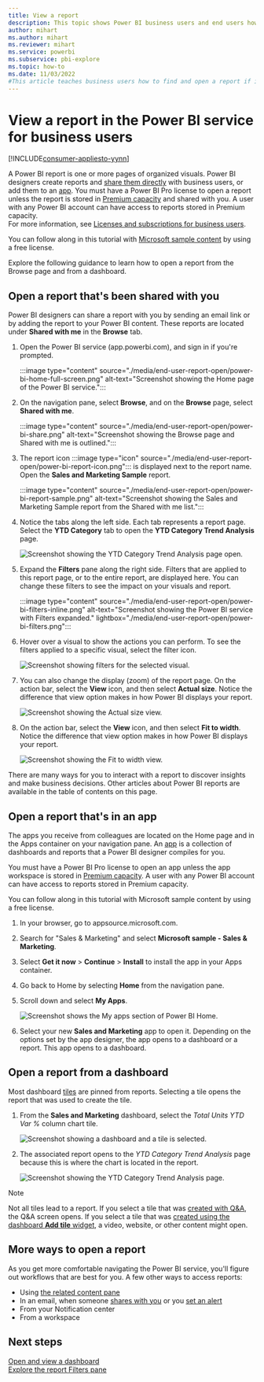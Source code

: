 ```yaml
---
title: View a report
description: This topic shows Power BI business users and end users how to open and view a Power BI report from a dashboard, an app, or a report that's been shared with you.
author: mihart
ms.author: mihart
ms.reviewer: mihart
ms.service: powerbi
ms.subservice: pbi-explore
ms.topic: how-to
ms.date: 11/03/2022
#This article teaches business users how to find and open a report if it has been shared directly or shared via an app, so that the consumer can view and interact with the report.
---
```

# View a report in the Power BI service for business users

[!INCLUDE[consumer-appliesto-yynn](../includes/consumer-appliesto-yynn.md)]

A Power BI report is one or more pages of organized visuals. Power BI designers create reports and [share them directly](end-user-shared-with-me.md) with business users, or add them to an [app](end-user-apps.md). You must have a Power BI Pro license to open a report unless the report is stored in [Premium capacity](end-user-license.md#identify-content-hosted-in-premium-capacity) and shared with you. A user with any Power BI account can have access to reports stored in Premium capacity.  
For more information, see [Licenses and subscriptions for business users](end-user-license.md).

You can follow along in this tutorial with [Microsoft sample content](https://app.powerbi.com/groups/me/getdata/samples) by using a free license.

Explore the following guidance to learn how to open a report from the Browse page and from a dashboard.

## Open a report that's been shared with you

Power BI designers can share a report with you by sending an email link or by adding the report to your Power BI content. These reports are located under **Shared with me** in the **Browse** tab.

1. Open the Power BI service (app.powerbi.com), and sign in if you're prompted.

    :::image type="content" source="./media/end-user-report-open/power-bi-home-full-screen.png" alt-text="Screenshot showing the Home page of the Power BI service.":::

2. On the navigation pane, select **Browse**, and on the **Browse** page, select **Shared with me**.

    :::image type="content" source="./media/end-user-report-open/power-bi-share.png" alt-text="Screenshot showing the Browse page and Shared with me is outlined.":::

3. The report icon :::image type="icon" source="./media/end-user-report-open/power-bi-report-icon.png"::: is displayed next to the report name. Open the **Sales and Marketing Sample** report.

     :::image type="content" source="./media/end-user-report-open/power-bi-report-sample.png" alt-text="Screenshot showing the Sales and Marketing Sample report from the Shared with me list.":::

4. Notice the tabs along the left side. Each tab represents a report page. Select the **YTD Category** tab to open the **YTD Category Trend Analysis** page.

   ![Screenshot showing the YTD Category Trend Analysis page open.](./media/end-user-report-open/power-bi-report-open.png)

5. Expand the **Filters** pane along the right side. Filters that are applied to this report page, or to the entire report, are displayed here. You can change these filters to see the impact on your visuals and report.

    :::image type="content" source="./media/end-user-report-open/power-bi-filters-inline.png" alt-text="Screenshot showing the Power BI service with Filters expanded." lightbox="./media/end-user-report-open/power-bi-filters.png":::

6. Hover over a visual to show the actions you can perform. To see the filters applied to a specific visual, select the filter icon.

   ![Screenshot showing filters for the selected visual.](./media/end-user-report-open/power-bi-visual-filters.png)

7. You can also change the display (zoom) of the report page. On the action bar, select the **View** icon, and then select **Actual size**. Notice the difference that view option makes in how Power BI displays your report.

   ![Screenshot showing the Actual size view.](./media/end-user-report-open/power-bi-view-actual.png)

8. On the action bar, select the **View** icon, and then select **Fit to width**. Notice the difference that view option makes in how Power BI displays your report.

   ![Screenshot showing the Fit to width view.](./media/end-user-report-open/power-bi-width.png)

There are many ways for you to interact with a report to discover insights and make business decisions. Other articles about Power BI reports are available in the table of contents on this page.

## Open a report that's in an app

The apps you receive from colleagues are located on the Home page and in the Apps container on your navigation pane. An [app](end-user-apps.md) is a collection of dashboards and reports that a Power BI designer compiles for you.

You must have a Power BI Pro license to open an app unless the app workspace is stored in [Premium capacity](end-user-license.md#identify-content-hosted-in-premium-capacity). A user with any Power BI account can have access to reports stored in Premium capacity.  

You can follow along in this tutorial with Microsoft sample content by using a free license.

1. In your browser, go to appsource.microsoft.com.
2. Search for "Sales & Marketing" and select **Microsoft sample - Sales & Marketing**.
3. Select **Get it now** > **Continue** > **Install** to install the app in your Apps container.

4. Go back to Home by selecting **Home** from the navigation pane.

5. Scroll down and select **My Apps**.

   ![Screenshot shows the My apps section of Power BI Home.](./media/end-user-report-open/power-bi-apps-new.png)

6. Select your new **Sales and Marketing** app to open it. Depending on the options set by the app designer, the app opens to a dashboard or a report. This app opens to a dashboard.  

## Open a report from a dashboard

Most dashboard [tiles](end-user-tiles.md) are pinned from reports. Selecting a tile opens the report that was used to create the tile.

1. From the **Sales and Marketing** dashboard, select the *Total Units YTD Var %* column chart tile.

    ![Screenshot showing a dashboard and a tile is selected.](./media/end-user-report-open/power-bi-dashboards.png)

2. The associated report opens to the *YTD Category Trend Analysis* page because this is where the chart is located in the report.

    ![Screenshot showing the YTD Category Trend Analysis page.](./media/end-user-report-open/power-bi-report-tab.png)

> [!NOTE]
> Not all tiles lead to a report.
>If you select a tile that was [created with Q&A](end-user-q-and-a.md), the Q&A screen opens.
>If you select a tile that was [created using the dashboard **Add tile** widget](../create-reports/service-dashboard-add-widget.md), a video, website, or other content might open.  

## More ways to open a report

As you get more comfortable navigating the Power BI service, you'll figure out workflows that are best for you. A few other ways to access reports:

- Using [the related content pane](end-user-related.md)
- In an email, when someone [shares with you](../collaborate-share/service-share-reports.md) or you [set an alert](end-user-alerts.md)
- From your Notification center
- From a workspace

## Next steps

[Open and view a dashboard](end-user-dashboard-open.md)  
[Explore the report Filters pane](end-user-report-filter.md)

